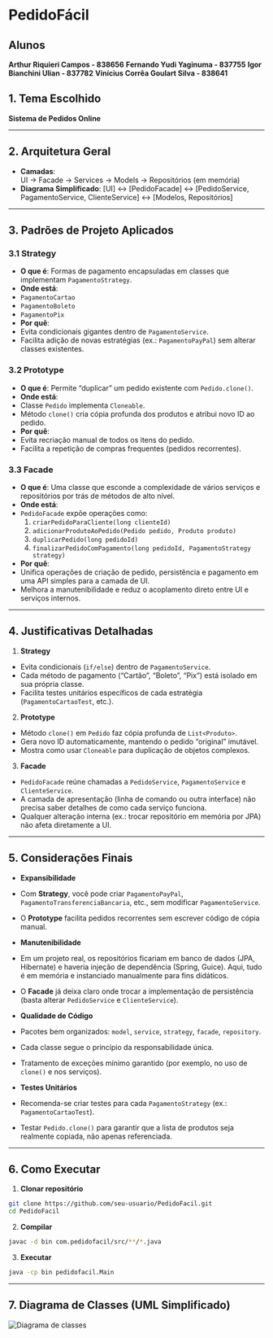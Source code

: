 # PedidoFácil

## Alunos
**Arthur Riquieri Campos - 838656**
**Fernando Yudi Yaginuma - 837755**
**Igor Bianchini Ulian - 837782**
**Vinícius Corrêa Goulart Silva - 838641**

## 1. Tema Escolhido
**Sistema de Pedidos Online**

---

## 2. Arquitetura Geral
- **Camadas**:  
  UI → Facade → Services → Models → Repositórios (em memória)  
- **Diagrama Simplificado**:
  [UI] ↔ [PedidoFacade] ↔ [PedidoService, PagamentoService, ClienteService] ↔ [Modelos, Repositórios]

---

## 3. Padrões de Projeto Aplicados

### 3.1 Strategy
- **O que é**: Formas de pagamento encapsuladas em classes que implementam `PagamentoStrategy`.  
- **Onde está**:  
- `PagamentoCartao`  
- `PagamentoBoleto`  
- `PagamentoPix`  
- **Por quê**:  
- Evita condicionais gigantes dentro de `PagamentoService`.  
- Facilita adição de novas estratégias (ex.: `PagamentoPayPal`) sem alterar classes existentes.

### 3.2 Prototype
- **O que é**: Permite “duplicar” um pedido existente com `Pedido.clone()`.  
- **Onde está**:  
- Classe `Pedido` implementa `Cloneable`.  
- Método `clone()` cria cópia profunda dos produtos e atribui novo ID ao pedido.  
- **Por quê**:  
- Evita recriação manual de todos os itens do pedido.  
- Facilita a repetição de compras frequentes (pedidos recorrentes).

### 3.3 Facade
- **O que é**: Uma classe que esconde a complexidade de vários serviços e repositórios por trás de métodos de alto nível.  
- **Onde está**:  
- `PedidoFacade` expõe operações como:  
  1. `criarPedidoParaCliente(long clienteId)`  
  2. `adicionarProdutoAoPedido(Pedido pedido, Produto produto)`  
  3. `duplicarPedido(long pedidoId)`  
  4. `finalizarPedidoComPagamento(long pedidoId, PagamentoStrategy strategy)`  
- **Por quê**:  
- Unifica operações de criação de pedido, persistência e pagamento em uma API simples para a camada de UI.  
- Melhora a manutenibilidade e reduz o acoplamento direto entre UI e serviços internos.

---

## 4. Justificativas Detalhadas

1. **Strategy**  
 - Evita condicionais (`if/else`) dentro de `PagamentoService`.  
 - Cada método de pagamento (“Cartão”, “Boleto”, “Pix”) está isolado em sua própria classe.  
 - Facilita testes unitários específicos de cada estratégia (`PagamentoCartaoTest`, etc.).  

2. **Prototype**  
 - Método `clone()` em `Pedido` faz cópia profunda de `List<Produto>`.  
 - Gera novo ID automaticamente, mantendo o pedido “original” imutável.  
 - Mostra como usar `Cloneable` para duplicação de objetos complexos.  

3. **Facade**  
 - `PedidoFacade` reúne chamadas a `PedidoService`, `PagamentoService` e `ClienteService`.  
 - A camada de apresentação (linha de comando ou outra interface) não precisa saber detalhes de como cada serviço funciona.  
 - Qualquer alteração interna (ex.: trocar repositório em memória por JPA) não afeta diretamente a UI.

---

## 5. Considerações Finais
- **Expansibilidade**  
- Com **Strategy**, você pode criar `PagamentoPayPal`, `PagamentoTransferenciaBancaria`, etc., sem modificar `PagamentoService`.  
- O **Prototype** facilita pedidos recorrentes sem escrever código de cópia manual.  

- **Manutenibilidade**  
- Em um projeto real, os repositórios ficariam em banco de dados (JPA, Hibernate) e haveria injeção de dependência (Spring, Guice). Aqui, tudo é em memória e instanciado manualmente para fins didáticos.  
- O **Facade** já deixa claro onde trocar a implementação de persistência (basta alterar `PedidoService` e `ClienteService`).  

- **Qualidade de Código**  
- Pacotes bem organizados: `model`, `service`, `strategy`, `facade`, `repository`.  
- Cada classe segue o princípio da responsabilidade única.  
- Tratamento de exceções mínimo garantido (por exemplo, no uso de `clone()` e nos serviços).  

- **Testes Unitários**  
- Recomenda-se criar testes para cada `PagamentoStrategy` (ex.: `PagamentoCartaoTest`).  
- Testar `Pedido.clone()` para garantir que a lista de produtos seja realmente copiada, não apenas referenciada.  

---

## 6. Como Executar
1. **Clonar repositório**  
 ```bash
 git clone https://github.com/seu-usuario/PedidoFacil.git
 cd PedidoFacil
```
2. **Compilar**  
 ```bash
 javac -d bin com.pedidofacil/src/**/*.java
```
3. **Executar**
 ```bash
 java -cp bin pedidofacil.Main
```

--- 

## 7. Diagrama de Classes (UML Simplificado)
![Diagrama de classes](https://github.com/user-attachments/assets/3f79b5fb-5e59-4c09-9365-d6ed8d161041)

